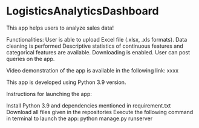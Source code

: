 # LogisticsAnalyticsDashboard
This app helps users to analyze sales data!

Functionalities:
  User is able to upload Excel file (.xlsx, .xls formats).
  Data cleaning is performed
  Descriptive statistics of continuous features and categorical features are available. Downloading is enabled.
  User can post queries on the app.

Video demonstration of the app is available in the following link: xxxx

This app is developed using Python 3.9 version.

Instructions for launching the app:

Install Python 3.9 and dependencies mentioned in requirement.txt
Download all files given in the repositories
Execute the following command in terminal to launch the app: python manage.py runserver
